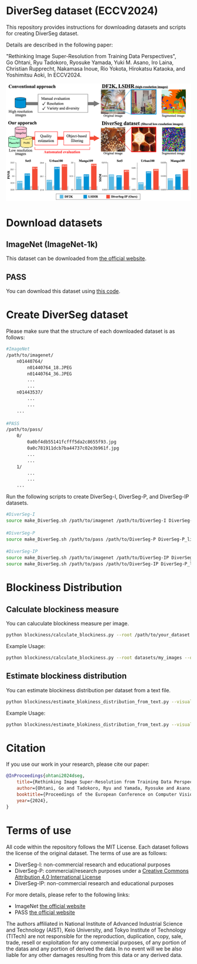 # DiverSeg dataset (ECCV2024)
This repository provides instructions for downloading datasets and scripts for creating DiverSeg dataset.

Details are described in the following paper:

"Rethinking Image Super-Resolution from Training Data Perspectives",      
Go Ohtani, Ryu Tadokoro, Ryosuke Yamada, Yuki M. Asano, Iro Laina, Christian Rupprecht, Nakamasa Inoue, Rio Yokota, Hirokatsu Kataoka, and Yoshimitsu Aoki, In ECCV2024.

<div style="text-align: center;">
<img src="fig1.png" alt="ECCV 2024 Logo" width="800"/>
</div>

# Download datasets

## ImageNet (ImageNet-1k)
This dataset can be downloaded from [the official website](https://image-net.org/challenges/LSVRC/2012/2012-downloads.php).
## PASS
You can download this dataset using [this code](https://gist.github.com/yukimasano/421204a5a74a5c150537366a767a1a04).

# Create DiverSeg dataset
Please make sure that the structure of each downloaded dataset is as follows:
```sh
#ImageNet
/path/to/imagenet/
    n01440764/
        n01440764_18.JPEG
        n01440764_36.JPEG
        ...
        ...
    n01443537/
        ...
        ...   
    ...

#PASS
/path/to/pass/
    0/
        0a0bf4db55141fcfff5da2c8655f93.jpg
        0a0c781911dcb7ba44737c02e3b961f.jpg
        ...
        ...
    1/
        ...
        ...   
    ...
```
Run the following scripts to create DiverSeg-I, DiverSeg-P, and DiverSeg-IP datasets.
```sh
#DiverSeg-I
source make_DiverSeg.sh /path/to/imagenet /path/to/DiverSeg-I DiverSeg-I_list.txt

#DiverSeg-P
source make_DiverSeg.sh /path/to/pass /path/to/DiverSeg-P DiverSeg-P_list.txt

#DiverSeg-IP
source make_DiverSeg.sh /path/to/imagenet /path/to/DiverSeg-IP DiverSeg-I_list.txt
source make_DiverSeg.sh /path/to/pass /path/to/DiverSeg-IP DiverSeg-P_list.txt
```

# Blockiness Distribution

## Calculate blockiness measure
You can caluculate blockiness measure per image.
```sh
python blockiness/calculate_blockiness.py --root /path/to/your_dataset --output /path/to/blockiness_results.txt --suffix your_suffix
```
Example Usage:
```sh
python blockiness/calculate_blockiness.py --root datasets/my_images --output results/blockiness_results.txt --suffix jpg
```
## Estimate blockiness distribution
You can estimate blockiness distribution per dataset from a text file.
```sh
python blockiness/estimate_blokiness_distribution_from_text.py --visualize --config_target_dataset /path/to/target_blockiness.yml --config_basis_dataset /path/to/basis_blokiness.yml
```
Example Usage:
```sh
python blockiness/estimate_blokiness_distribution_from_text.py --visualize --config_target_dataset blockiness/target_dataset_paths.yml --config_basis_dataset blockiness/basis_dataset_paths.yml
```
# Citation

If you use our work in your research, please cite our paper:

```bibtex
@InProceedings{ohtani2024dseg,
    title={Rethinking Image Super-Resolution from Training Data Perspectives},
    author={Ohtani, Go and Tadokoro, Ryu and Yamada, Ryosuke and Asano, Yuki M. and Laina, Iro and Rupprech, Christian and Inoue, Nakamasa and Yokota, Rio and Kataoka, Hirokatsu  and Aoki, Yoshimitsu},
    booktitle={Proceedings of the European Conference on Computer Vision (ECCV)},
    year={2024},
}
```
# Terms of use
All code within the repository follows the MIT License. Each dataset follows the license of the original dataset. The terms of use are as follows:
- DiverSeg-I: non-commercial research and educational purposes
- DiverSeg-P: commercial/research purposes under a [Creative Commons Attribution 4.0 International License](https://creativecommons.org/licenses/by/4.0/)
- DiverSeg-IP: non-commercial research and educational purposes

For more details, please refer to the following links:
- ImageNet [the official website](https://www.image-net.org/download)
- PASS [the official website](https://www.robots.ox.ac.uk/~vgg/data/pass/)

The authors affiliated in National Institute of Advanced Industrial Science and Technology (AIST), Keio University, and Tokyo Institute of Technology (TITech) are not responsible for the reproduction, duplication, copy, sale, trade, resell or exploitation for any commercial purposes, of any portion of the datas and any portion of derived the data. In no event will we be also liable for any other damages resulting from this data or any derived data.

